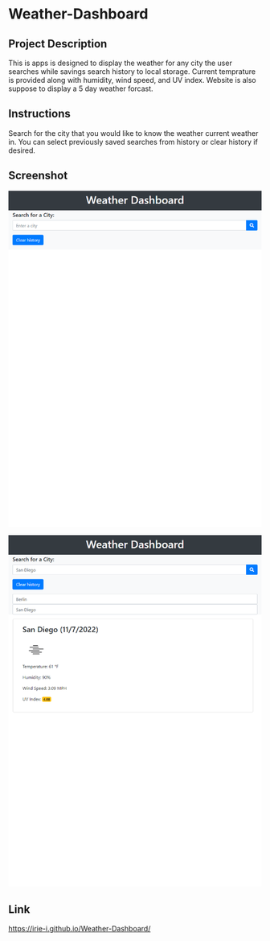 # Weather-Dashboard

## Project Description
 
 This is apps is designed to display the weather for any city the user searches while savings search history to local storage.  Current temprature is provided along with humidity, wind speed, and UV index. Website is also suppose to display a 5 day weather forcast. 

## Instructions

Search for the city that you would like to know the weather current weather in. You can select previously saved searches from history or clear history if desired. 


 ## Screenshot

 ![Screenshot of application](./assets/images/screenshot.png)

 ![Screenshot of application](./assets/images/screenshot-1.png)


 ## Link

https://irie-i.github.io/Weather-Dashboard/

